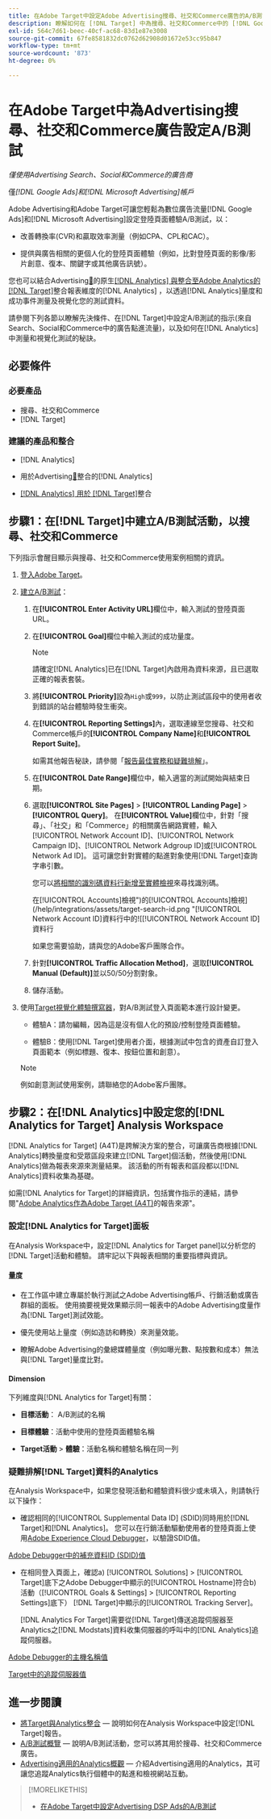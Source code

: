 ```yaml
---
title: 在Adobe Target中設定Adobe Advertising搜尋、社交和Commerce廣告的A/B測試
description: 瞭解如何在 [!DNL Target] 中為搜尋、社交和Commerce中的 [!DNL Google Ads] 和 [!DNL Microsoft Advertising] 廣告設定A/B測試。
exl-id: 564c7d61-beec-40cf-ac68-83d1e87e3008
source-git-commit: 67fe8581832dc0762d62908d01672e53cc95b847
workflow-type: tm+mt
source-wordcount: '873'
ht-degree: 0%

---
```


# 在Adobe Target中為Advertising搜尋、社交和Commerce廣告設定A/B測試

*僅使用Advertising Search、Social和Commerce的廣告商*

僅&#x200B;*[!DNL Google Ads]和[!DNL Microsoft Advertising]帳戶*

Adobe Advertising和Adobe Target可讓您輕鬆為數位廣告流量[!DNL Google Ads]和[!DNL Microsoft Advertising]設定登陸頁面體驗A/B測試，以：

* 改善轉換率(CVR)和贏取效率測量（例如CPA、CPL和CAC）。

* 提供與廣告相關的更個人化的登陸頁面體驗（例如，比對登陸頁面的影像/影片創意、復本、關鍵字或其他廣告訊號）。

您也可以結合Advertising[&#128279;](/help/integrations/analytics/overview.md)的原生[[!DNL Analytics] 與整合至Adobe Analytics的 [!DNL Target]](https://experienceleague.adobe.com/docs/target/using/integrate/a4t/a4t.html)整合報表維度的[!DNL Analytics] ，以透過[!DNL Analytics]量度和成功事件測量及視覺化您的測試資料。

請參閱下列各節以瞭解先決條件、在[!DNL Target]中設定A/B測試的指示(來自Search、Social和Commerce中的廣告點進流量)，以及如何在[!DNL Analytics]中測量和視覺化測試的秘訣。

## 必要條件

### 必要產品

* 搜尋、社交和Commerce
* [!DNL Target]

### 建議的產品和整合

* [!DNL Analytics]

* 用於Advertising[&#128279;](/help/integrations/analytics/overview.md)整合的[!DNL Analytics] <!-- necessary for testing view-throughs, which most advertisers want to do -->

* [[!DNL Analytics] 用於 [!DNL Target]](https://experienceleague.adobe.com/docs/target/using/integrate/a4t/a4t.html)整合

## 步驟1：在[!DNL Target]中建立A/B測試活動，以搜尋、社交和Commerce

下列指示會醒目顯示與搜尋、社交和Commerce使用案例相關的資訊。

1. [登入Adobe Target](https://experienceleague.adobe.com/docs/target/using/introduction/target-access-from-mac.html)。

1. [建立A/B測試](https://experienceleague.adobe.com/docs/target/using/activities/abtest/create/test-create-ab.html)：

   1. 在&#x200B;**[!UICONTROL Enter Activity URL]**&#x200B;欄位中，輸入測試的登陸頁面URL。

   1. 在&#x200B;**[!UICONTROL Goal]**&#x200B;欄位中輸入測試的成功量度。

      >[!NOTE]
      >
      >請確定[!DNL Analytics]已在[!DNL Target]內啟用為資料來源，且已選取正確的報表套裝。

   1. 將&#x200B;**[!UICONTROL Priority]**&#x200B;設為`High`或`999`，以防止測試區段中的使用者收到錯誤的站台體驗時發生衝突。


   1. 在&#x200B;**[!UICONTROL Reporting Settings]**&#x200B;內，選取連線至您搜尋、社交和Commerce帳戶的&#x200B;**[!UICONTROL Company Name]**&#x200B;和&#x200B;**[!UICONTROL Report Suite]**。

      如需其他報告秘訣，請參閱「[報告最佳實務和疑難排解](https://experienceleague.adobe.com/docs/analytics/analyze/reports-analytics/report-troubleshooting.html)」。

   1. 在&#x200B;**[!UICONTROL Date Range]**&#x200B;欄位中，輸入適當的測試開始與結束日期。

   1. 選取&#x200B;**[!UICONTROL Site Pages]** > **[!UICONTROL Landing Page]** > **[!UICONTROL Query]**。 在&#x200B;**[!UICONTROL Value]**&#x200B;欄位中，針對「搜尋」、「社交」和「Commerce」的相關廣告網路實體，輸入[!UICONTROL Network Account ID]、[!UICONTROL Network Campaign ID]、[!UICONTROL Network Adgroup ID]或[!UICONTROL Network Ad ID]。 這可讓您針對實體的點進對象使用[!DNL Target]查詢字串引數。

      您可以[將相關的識別碼資料行新增至實體檢視](/help/search-social-commerce/common-tasks/data-views/custom-default-views-manage.md)來尋找識別碼。

      在[!UICONTROL Accounts]檢視")的[!UICONTROL Accounts]檢視&rbrack;(/help/integrations/assets/target-search-id.png "[!UICONTROL Network Account ID]資料行中的!&lbrack;[!UICONTROL Network Account ID]資料行

      如果您需要協助，請與您的Adobe客戶團隊合作。

   1. 針對&#x200B;**[!UICONTROL Traffic Allocation Method]**，選取&#x200B;**[!UICONTROL Manual (Default)]**&#x200B;並以50/50分割對象。

   1. 儲存活動。

1. 使用[Target視覺化體驗撰寫器](https://experienceleague.adobe.com/docs/target/using/activities/abtest/create/test-create-ab.html)，對A/B測試登入頁面範本進行設計變更。

   * 體驗A：請勿編輯，因為這是沒有個人化的預設/控制登陸頁面體驗。

   * 體驗B：使用[!DNL Target]使用者介面，根據測試中包含的資產自訂登入頁面範本（例如標題、復本、按鈕位置和創意）。

   >[!NOTE]
   >
   >例如創意測試使用案例，請聯絡您的Adobe客戶團隊。

## 步驟2：在[!DNL Analytics]中設定您的[!DNL Analytics for Target] Analysis Workspace

[!DNL Analytics for Target] (A4T)是跨解決方案的整合，可讓廣告商根據[!DNL Analytics]轉換量度和受眾區段來建立[!DNL Target]個活動，然後使用[!DNL Analytics]做為報表來源來測量結果。 該活動的所有報表和區段都以[!DNL Analytics]資料收集為基礎。

如需[!DNL Analytics for Target]的詳細資訊，包括實作指示的連結，請參閱&quot;[Adobe Analytics作為Adobe Target (A4T)](https://experienceleague.adobe.com/docs/target/using/integrate/a4t/a4t.html)的報告來源&quot;。

### 設定[!DNL Analytics for Target]面板

在Analysis Workspace中，設定[!DNL Analytics for Target panel]以分析您的[!DNL Target]活動和體驗。 請牢記以下與報表相關的重要指標與資訊。

#### 量度

* 在工作區中建立專屬於執行測試之Adobe Advertising帳戶、行銷活動或廣告群組<!-- only applicable entities? -->的面板。 使用摘要視覺效果顯示同一報表中的Adobe Advertising度量作為[!DNL Target]測試效能。

* 優先使用站上量度（例如造訪和轉換）來測量效能。

* 瞭解Adobe Advertising的彙總媒體量度（例如曝光數、點按數和成本）無法與[!DNL Target]量度比對。

#### Dimension

下列維度與[!DNL Analytics for Target]有關：

* **目標活動**： A/B測試的名稱

* **目標體驗**：活動中使用的登陸頁面體驗名稱

* **Target活動** > **體驗**：活動名稱和體驗名稱在同一列

### 疑難排解[!DNL Target]資料的Analytics

在Analysis Workspace中，如果您發現活動和體驗資料很少或未填入，則請執行以下操作：

* 確認相同的[!UICONTROL Supplemental Data ID] (SDID)同時用於[!DNL Target]和[!DNL Analytics]。 您可以在行銷活動驅動使用者的登陸頁面上使用[Adobe Experience Cloud Debugger](https://experienceleague.adobe.com/docs/target-learn/tutorials/troubleshooting/troubleshoot-with-the-experience-cloud-debugger.html)，以驗證SDID值。

[Adobe Debugger中的補充資料ID (SDID)值](/help/integrations/assets/target-troubleshooting-sdid.png)

* 在相同登入頁面上，確認a) [!UICONTROL Solutions] > [!UICONTROL Target]底下之Adobe Debugger中顯示的[!UICONTROL Hostname]符合b)活動（[!UICONTROL Goals & Settings] > [!UICONTROL Reporting Settings]底下） [!DNL Target]中顯示的[!UICONTROL Tracking Server]。

  [!DNL Analytics For Target]需要從[!DNL Target]傳送追蹤伺服器至Analytics之[!DNL Modstats]資料收集伺服器的呼叫中的[!DNL Analytics]追蹤伺服器。<!-- just "to Analytics?"-->

[Adobe Debugger的主機名稱值](/help/integrations/assets/target-troubleshooting-hostname.png)

[Target中的追蹤伺服器值](/help/integrations/assets/target-troubleshooting-tracking-server.png)

## 進一步閱讀

* [將Target與Analytics整合](https://experienceleague.adobe.com/docs/target-learn/tutorials/integrations/3.2-target-analytics.html) — 說明如何在Analysis Workspace中設定[!DNL Target]報告。
* [A/B測試概覽](https://experienceleague.adobe.com/docs/target/using/activities/abtest/test-ab.html) — 說明A/B測試活動，您可以將其用於搜尋、社交和Commerce廣告。
* [Advertising適用的Analytics概觀](/help/integrations/analytics/overview.md) — 介紹Advertising適用的Analytics，其可讓您追蹤Analytics執行個體中的點進和檢視網站互動。

>[!MORELIKETHIS]
>
>* [在Adobe Target中設定Advertising DSP Ads的A/B測試](ab-tests-dsp.md)
